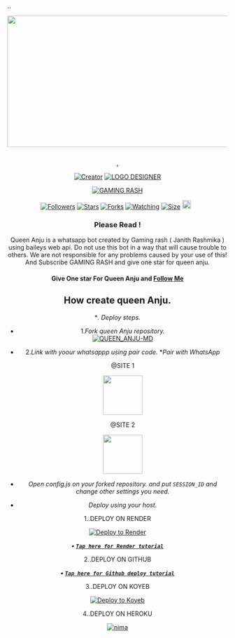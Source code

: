 ..<div class = "repo" align = "center">
 
<a href = "#">
<img src = "https://raw.githubusercontent.com/RASH-DATA/ANJU-DATA/refs/heads/main/LOGOS/6152181515400889311.jpg"  width="540" height="300">
</img>
 <p align="center">
  <a href="#"><img src="http://readme-typing-svg.herokuapp.com?color=ff00ab&center=true&vCenter=true&multiline=false&lines=QUEEN+ANJU+WHATSAPP+BOT+MD+V3" alt="">
</p>. 
    <p align="center">
<a href="#"><img title="Creator" src="https://img.shields.io/badge/Creator-GAMING_RASH-red.svg?style=for-the-badge&logo=github"></a>
<a href="#"><img title="LOGO DESIGNER" src="https://img.shields.io/badge/LOGO_DESIGNER-NIKO_PAMIYA-red.svg?style=for-the-badge&logo=github"></a>

<a href = ""><img alt="GAMING RASH" src="https://img.shields.io/youtube/channel/subscribers/UChrUGbOqQ6BZUAAsffJPPsw" target="_blank" /></a>
</p>
<p align="center">
<a href="https://github.com/Mrrashmika?tab=followers"><img title="Followers" src="https://img.shields.io/github/followers/Mrrashmika?color=green&style=flat-square"></a>
<a href="https://github.com/Mrrashmika/QUEEN_ANJU_MD/stargazers/"><img title="Stars" src="https://img.shields.io/github/stars/Mrrashmika/QUEEN_ANJU_MD?color=white&style=flat-square"></a>
<a href="https://github.com/Mrrashmika/QUEEN_ANJU_MD/network/members"><img title="Forks" src="https://img.shields.io/github/forks/Mrrashmika/QUEEN_ANJU_MD?color=yellow&style=flat-square"></a>
<a href="https://github.com/Mrrashmika/QUEEN_ANJU_MD/watchers"><img title="Watching" src="https://img.shields.io/github/watchers/Mrrashmika/QUEEN_ANJU_MD?label=Watchers&color=red&style=flat-square"></a>
<a href="https://github.com/Mrrashmika/QUEEN_ANJU_MD"><img title="Size" src="https://img.shields.io/github/repo-size/Mrrashmika/QUEEN_ANJU_MD?style=flat-square&color=darkred"></a>
<a href="https://github.com/Mrrashmika/QUEEN_ANJU_MD/graphs/commit-activity"><img height="20" src="https://img.shields.io/badge/Maintained-No-red.svg"></a>&nbsp;&nbsp;

### Please Read !
Queen Anju is a whatsapp bot created by Gaming rash ( Janith Rashmika ) using baileys web api. Do not use this bot in a way that will cause trouble to others. 
We are not responsible for any problems caused by your use of this!
And Subscribe GAMING RASH and give one star for queen anju.
</br>
#### Give One star For Queen Anju and [Follow Me](https://github.com/Mrrashmika) 

## How create queen Anju.

**. Deploy steps.*
 - 1._Fork queen Anju repository._
    <br>
    <a href="https://github.com/Mrrashmika/QUEEN_ANJU_MD/fork"><img title="QUEEN_ANJU-MD" src="https://img.shields.io/badge/FORK QUEEN_ANJU-h?color=black&style=for-the-badge&logo=stackshare"></a>
 - 2._Link with yoour whatsappp using pair code._
   **Pair with WhatsApp*

   @SITE 1
   <p align="center">
       <a href="https://multiple-kingfisher-gamingrash-6eb80034.koyeb.app/">
         <img src="https://play-lh.googleusercontent.com/901aMQFFnVoX2T-YuJmTIwpPve_SUgMv_QSyzMSPtAqt_l0CyXN1DxfD6xXU0r2f9iM=w240-h480-rw" width="90" />
       </a>
   </p>
   
      @SITE 2
   <p align="center">
       <a href="https://mine-xh2t.onrender.com">
         <img src="https://play-lh.googleusercontent.com/901aMQFFnVoX2T-YuJmTIwpPve_SUgMv_QSyzMSPtAqt_l0CyXN1DxfD6xXU0r2f9iM=w240-h480-rw" width="90" />
       </a>
   </p>
 - _Open config.js on your forked repository. and put `SESSION_ID` and change other settings you need._
 - _Deploy using your host._
   </br>

  1..DEPLOY ON RENDER

[![Deploy to Render](https://render.com/images/deploy-to-render-button.svg)](https://render.com/deploy?repo=https://github.com/Mrrashmika/QUEEN_ANJU_MD.git)

***<p align="center"> • [`Tap here for Render tutorial`](https://youtu.be/aIUe2sEmd_E?si=WiL0IMrI79GJuog9) </p>***

   2..DEPLOY ON GITHUB

***<p align="center"> • [`Tap here for Github deploy tutorial`](https://youtu.be/NHxe-ynZmGI) </p>***

   3..DEPLOY ON KOYEB

[![Deploy to Koyeb](https://www.koyeb.com/static/images/deploy/button.svg)](https://app.koyeb.com/deploy?name=queen-anju-md&type=git&repository=Mrrashmika%2FQueen_Anju-MD&branch=V-2.00&builder=dockerfile&env%5BMONGODB%5D=your+mongodb+uri&env%5BSESSION_ID%5D=your+session+id&ports=8000%3Bhttp%3B%2F)

   4..DEPLOY ON HEROKU

 [![nima](https://img.shields.io/badge/Queen_Anju_md_deploy_on_heroku-430098?style=for-the-badge&logo=heroku&logoColor=white&buttcode=1n2i3m4a)](https://dashboard.heroku.com/new?template=https://github.com/Mrrashmika/QUEEN_ANJU_MD)
